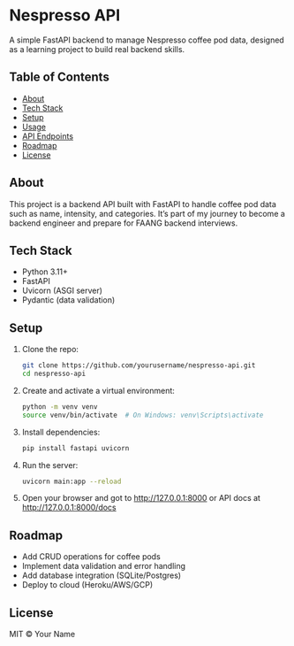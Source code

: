 # Nespresso API

A simple FastAPI backend to manage Nespresso coffee pod data, designed as a learning project to build real backend skills.

## Table of Contents

- [About](#about)
- [Tech Stack](#tech-stack)
- [Setup](#setup)
- [Usage](#usage)
- [API Endpoints](#api-endpoints)
- [Roadmap](#roadmap)
- [License](#license)

## About

This project is a backend API built with FastAPI to handle coffee pod data such as name, intensity, and categories. It’s part of my journey to become a backend engineer and prepare for FAANG backend interviews.

## Tech Stack

- Python 3.11+  
- FastAPI  
- Uvicorn (ASGI server)  
- Pydantic (data validation)

## Setup

1. Clone the repo:
	```bash
	git clone https://github.com/yourusername/nespresso-api.git
	cd nespresso-api
2. Create and activate a virtual environment:
	```bash
	python -m venv venv
	source venv/bin/activate  # On Windows: venv\Scripts\activate
3. Install dependencies:
    ```bash
    pip install fastapi uvicorn
4. Run the server:
    ```bash
    uvicorn main:app --reload
5. Open your browser and got to http://127.0.0.1:8000 or API docs at http://127.0.0.1:8000/docs

## Roadmap

- Add CRUD operations for coffee pods  
- Implement data validation and error handling  
- Add database integration (SQLite/Postgres)  
- Deploy to cloud (Heroku/AWS/GCP)

## License

MIT © Your Name
